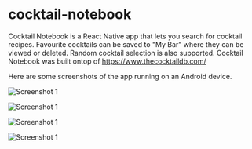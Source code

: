 # cocktail-notebook

Cocktail Notebook is a React Native app that lets you search for cocktail recipes.
Favourite cocktails can be saved to "My Bar" where they can be viewed or deleted.
Random cocktail selection is also supported.
Cocktail Notebook was built ontop of https://www.thecocktaildb.com/

Here are some screenshots of the app running on an Android device.

![Screenshot 1](/assets/Screenshot1.png)

![Screenshot 1](/assets/Screenshot2.png)

![Screenshot 1](/assets/Screenshot3.png)

![Screenshot 1](/assets/Screenshot4.png)




